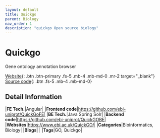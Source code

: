 ```yaml
---
layout: default
title: Quickgo
parent: Biology
nav_order: 1
description: "quickgo Open source biology"
---
```


# Quickgo

Gene ontology annotation browser

[Website](https://www.ebi.ac.uk/QuickGO/){: .btn .btn-primary .fs-5 .mb-4 .mb-md-0 .mr-2 target="_blank"} 
[Source code](#detail-information){: .btn .fs-5 .mb-4 .mb-md-0}

## Detail Information

|**FE Tech.**|Angular|
|**Frontend code**|https://github.com/ebi-uniprot/QuickGoFE|
|**BE Tech.**|Java Spring Solr|
|**Backend code**|https://github.com/ebi-uniprot/QuickGOBE|
|**Websites**|https://www.ebi.ac.uk/QuickGO/|
|**Categories**|Bioinformatics, Biology|
|**Blogs**| |
|**Tags**|GO, Quickgo|

